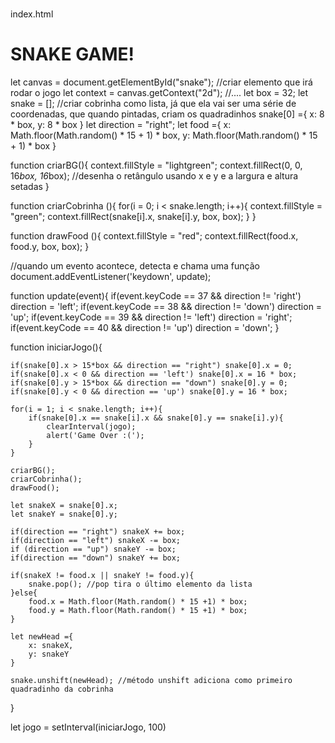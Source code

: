 # 
index.html
<!DOCTYPE html>
<html lang="en">
<head>
    <meta charset="UTF-8">
    <meta name="viewport" content="width=device-width, initial-scale=1.0">
    <meta http-equiv="X-UA-Compatible" content="ie=edge">
    <title>Snake Game</title>
    <link rel="stylesheet" href="style.css">
    <script defer src="script.js"></script>
</head>
<body>
    <h1>SNAKE GAME!</h1>
    <canvas id="snake" width="512" height="512"></canvas>
  let canvas = document.getElementById("snake"); //criar elemento que irá rodar o jogo
let context = canvas.getContext("2d"); //....
let box = 32;
let snake = []; //criar cobrinha como lista, já que ela vai ser uma série de coordenadas, que quando pintadas, criam os quadradinhos
snake[0] ={
    x: 8 * box,
    y: 8 * box
}
let direction = "right";
let food ={
    x: Math.floor(Math.random() * 15 + 1) * box,
    y: Math.floor(Math.random() * 15 + 1) * box
}

function criarBG(){
    context.fillStyle = "lightgreen";
    context.fillRect(0, 0, 16*box, 16*box); //desenha o retângulo usando x e y e a largura e altura setadas
}

function criarCobrinha (){
    for(i = 0; i < snake.length; i++){
        context.fillStyle = "green";
        context.fillRect(snake[i].x, snake[i].y, box, box);
    }
}

function drawFood (){
    context.fillStyle = "red";
    context.fillRect(food.x, food.y, box, box);
}

//quando um evento acontece, detecta e chama uma função
document.addEventListener('keydown', update);

function update(event){
    if(event.keyCode == 37 && direction != 'right') direction = 'left';
    if(event.keyCode == 38 && direction != 'down') direction = 'up';
    if(event.keyCode == 39 && direction != 'left') direction = 'right';
    if(event.keyCode == 40 && direction != 'up') direction = 'down';
}

function iniciarJogo(){    

    if(snake[0].x > 15*box && direction == "right") snake[0].x = 0;
    if(snake[0].x < 0 && direction == 'left') snake[0].x = 16 * box;
    if(snake[0].y > 15*box && direction == "down") snake[0].y = 0;
    if(snake[0].y < 0 && direction == 'up') snake[0].y = 16 * box;

    for(i = 1; i < snake.length; i++){
        if(snake[0].x == snake[i].x && snake[0].y == snake[i].y){
            clearInterval(jogo);
            alert('Game Over :(');
        }
    }

    criarBG();
    criarCobrinha();
    drawFood();

    let snakeX = snake[0].x;
    let snakeY = snake[0].y;

    if(direction == "right") snakeX += box;
    if(direction == "left") snakeX -= box;
    if (direction == "up") snakeY -= box;
    if(direction == "down") snakeY += box;

    if(snakeX != food.x || snakeY != food.y){
        snake.pop(); //pop tira o último elemento da lista
    }else{
        food.x = Math.floor(Math.random() * 15 +1) * box;
        food.y = Math.floor(Math.random() * 15 +1) * box;
    }

    let newHead ={
        x: snakeX,
        y: snakeY
    }

    snake.unshift(newHead); //método unshift adiciona como primeiro quadradinho da cobrinha
}

let jogo = setInterval(iniciarJogo, 100)
</body>
</html> 
